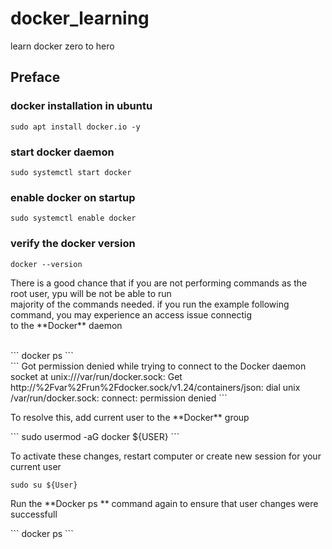 # docker_learning
learn docker zero to hero


## Preface
### docker installation in ubuntu
``` sudo apt install docker.io -y ```

### start docker daemon
``` sudo systemctl start docker ```


### enable docker on startup
``` sudo systemctl enable docker ```

### verify the docker version
``` docker --version ```

<p>There is a good chance that if you are not performing commands as the root user, ypu will be not be able to run <br> majority of the commands needed. if you run the example following command, you may experience an access issue connectig <br> to the **Docker** daemon</p>
<br>
``` docker ps ```
<br>
```
Got permission denied while trying to connect to the Docker daemon socket at unix:///var/run/docker.sock: Get http://%2Fvar%2Frun%2Fdocker.sock/v1.24/containers/json: dial unix /var/run/docker.sock: connect: permission denied
```
<br>
<p>To resolve this, add current user to the **Docker** group<br></p>
``` sudo usermod -aG docker ${USER} ```
<br>
<p>To activate these changes, restart computer or create new session for your current user <br></p>

``` sudo su ${User} ```
<br>
<p> Run the **Docker ps ** command again to ensure that user changes were successfull <br> </p>
``` docker ps ```
<br>
